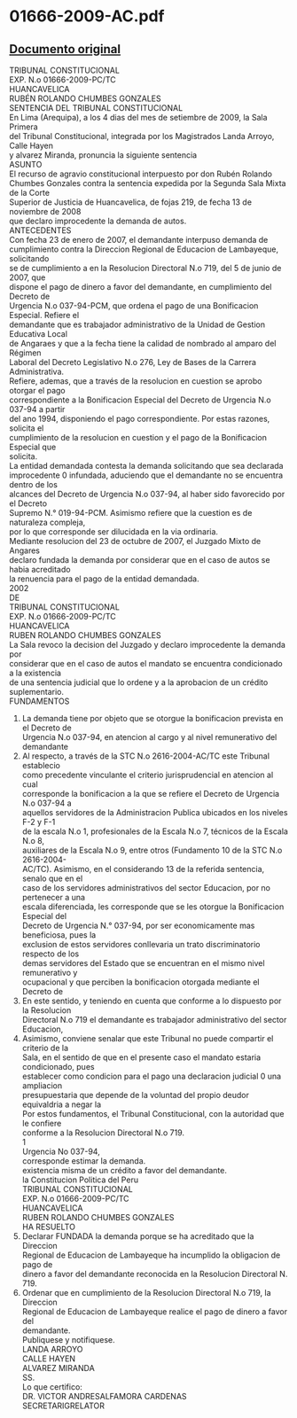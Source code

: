 
01666-2009-AC.pdf
=================
  
[Documento original](https://tc.gob.pe/jurisprudencia/2010/01666-2009-AC.pdf)  
---  
TRIBUNAL CONSTITUCIONAL  
EXP. N.o 01666-2009-PC/TC  
HUANCAVELICA  
RUBÉN ROLANDO CHUMBES GONZALES  
SENTENCIA DEL TRIBUNAL CONSTITUCIONAL  
En Lima (Arequipa), a los 4 dias del mes de setiembre de 2009, la Sala Primera  
del Tribunal Constitucional, integrada por los Magistrados Landa Arroyo, Calle Hayen  
y alvarez Miranda, pronuncia la siguiente sentencia  
ASUNTO  
El recurso de agravio constitucional interpuesto por don Rubén Rolando  
Chumbes Gonzales contra la sentencia expedida por la Segunda Sala Mixta de la Corte  
Superior de Justicia de Huancavelica, de fojas 219, de fecha 13 de noviembre de 2008  
que declaro improcedente la demanda de autos.  
ANTECEDENTES  
Con fecha 23 de enero de 2007, el demandante interpuso demanda de  
cumplimiento contra la Direccion Regional de Educacion de Lambayeque, solicitando  
se de cumplimiento a en la Resolucion Directoral N.o 719, del 5 de junio de 2007, que  
dispone el pago de dinero a favor del demandante, en cumplimiento del Decreto de  
Urgencia N.o 037-94-PCM, que ordena el pago de una Bonificacion Especial. Refiere el  
demandante que es trabajador administrativo de la Unidad de Gestion Educativa Local  
de Angaraes y que a la fecha tiene la calidad de nombrado al amparo del Régimen  
Laboral del Decreto Legislativo N.o 276, Ley de Bases de la Carrera Administrativa.  
Refiere, ademas, que a través de la resolucion en cuestion se aprobo otorgar el pago  
correspondiente a la Bonificacion Especial del Decreto de Urgencia N.o 037-94 a partir  
del ano 1994, disponiendo el pago correspondiente. Por estas razones, solicita el  
cumplimiento de la resolucion en cuestion y el pago de la Bonificacion Especial que  
solicita.  
La entidad demandada contesta la demanda solicitando que sea declarada  
improcedente 0 infundada, aduciendo que el demandante no se encuentra dentro de los  
alcances del Decreto de Urgencia N.o 037-94, al haber sido favorecido por el Decreto  
Supremo N.° 019-94-PCM. Asimismo refiere que la cuestion es de naturaleza compleja,  
por lo que corresponde ser dilucidada en la via ordinaria.  
Mediante resolucion del 23 de octubre de 2007, el Juzgado Mixto de Angares  
declaro fundada la demanda por considerar que en el caso de autos se habia acreditado  
la renuencia para el pago de la entidad demandada.  
2002  
DE  
TRIBUNAL CONSTITUCIONAL  
EXP. N.o 01666-2009-PC/TC  
HUANCAVELICA  
RUBEN ROLANDO CHUMBES GONZALES  
La Sala revoco la decision del Juzgado y declaro improcedente la demanda por  
considerar que en el caso de autos el mandato se encuentra condicionado a la existencia  
de una sentencia judicial que lo ordene y a la aprobacion de un crédito suplementario.  
FUNDAMENTOS  
1. La demanda tiene por objeto que se otorgue la bonificacion prevista en el Decreto de  
Urgencia N.o 037-94, en atencion al cargo y al nivel remunerativo del demandante  
2. Al respecto, a través de la STC N.o 2616-2004-AC/TC este Tribunal establecio  
como precedente vinculante el criterio jurisprudencial en atencion al cual  
corresponde la bonificacion a la que se refiere el Decreto de Urgencia N.o 037-94 a  
aquellos servidores de la Administracion Publica ubicados en los niveles F-2 y F-1  
de la escala N.o 1, profesionales de la Escala N.o 7, técnicos de la Escala N.o 8,  
auxiliares de la Escala N.o 9, entre otros (Fundamento 10 de la STC N.o 2616-2004-  
AC/TC). Asimismo, en el considerando 13 de la referida sentencia, senalo que en el  
caso de los servidores administrativos del sector Educacion, por no pertenecer a una  
escala diferenciada, les corresponde que se les otorgue la Bonificacion Especial del  
Decreto de Urgencia N.° 037-94, por ser economicamente mas beneficiosa, pues la  
exclusion de estos servidores conllevaria un trato discriminatorio respecto de los  
demas servidores del Estado que se encuentran en el mismo nivel remunerativo y  
ocupacional y que perciben la bonificacion otorgada mediante el Decreto de  
3. En este sentido, y teniendo en cuenta que conforme a lo dispuesto por la Resolucion  
Directoral N.o 719 el demandante es trabajador administrativo del sector Educacion,  
4. Asimismo, conviene senalar que este Tribunal no puede compartir el criterio de la  
Sala, en el sentido de que en el presente caso el mandato estaria condicionado, pues  
establecer como condicion para el pago una declaracion judicial 0 una ampliacion  
presupuestaria que depende de la voluntad del propio deudor equivaldria a negar la  
Por estos fundamentos, el Tribunal Constitucional, con la autoridad que le confiere  
conforme a la Resolucion Directoral N.o 719.  
1  
Urgencia No 037-94,  
corresponde estimar la demanda.  
existencia misma de un crédito a favor del demandante.  
la Constitucion Politica del Peru  
TRIBUNAL CONSTITUCIONAL  
EXP. N.o 01666-2009-PC/TC  
HUANCAVELICA  
RUBEN ROLANDO CHUMBES GONZALES  
HA RESUELTO  
1. Declarar FUNDADA la demanda porque se ha acreditado que la Direccion  
Regional de Educacion de Lambayeque ha incumplido la obligacion de pago de  
dinero a favor del demandante reconocida en la Resolucion Directoral N. 719.  
2. Ordenar que en cumplimiento de la Resolucion Directoral N.o 719, la Direccion  
Regional de Educacion de Lambayeque realice el pago de dinero a favor del  
demandante.  
Publiquese y notifiquese.  
LANDA ARROYO  
CALLE HAYEN  
ALVAREZ MIRANDA  
SS.  
Lo que certifico:  
DR. VICTOR ANDRESALFAMORA CARDENAS  
SECRETARIGRELATOR